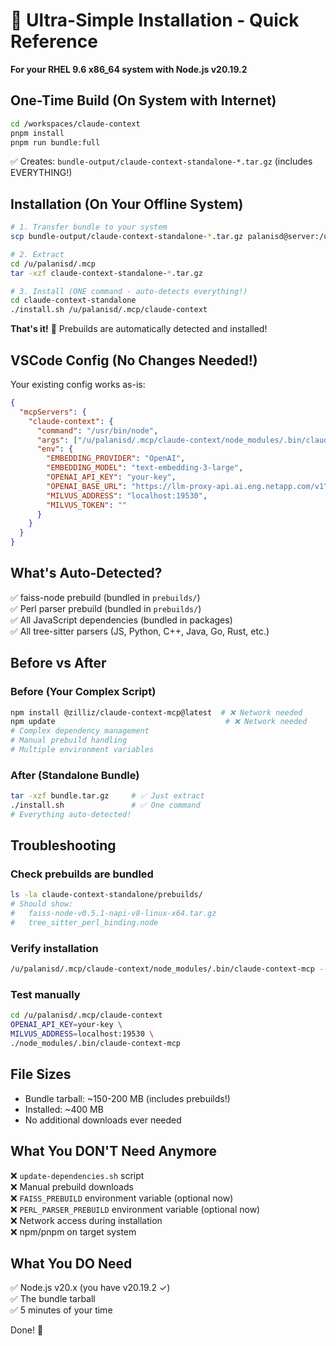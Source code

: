 # 🚀 Ultra-Simple Installation - Quick Reference

**For your RHEL 9.6 x86_64 system with Node.js v20.19.2**

## One-Time Build (On System with Internet)

```bash
cd /workspaces/claude-context
pnpm install
pnpm run bundle:full
```

✅ Creates: `bundle-output/claude-context-standalone-*.tar.gz` (includes EVERYTHING!)

## Installation (On Your Offline System)

```bash
# 1. Transfer bundle to your system
scp bundle-output/claude-context-standalone-*.tar.gz palanisd@server:/u/palanisd/.mcp/

# 2. Extract
cd /u/palanisd/.mcp
tar -xzf claude-context-standalone-*.tar.gz

# 3. Install (ONE command - auto-detects everything!)
cd claude-context-standalone
./install.sh /u/palanisd/.mcp/claude-context
```

**That's it!** 🎉 Prebuilds are automatically detected and installed!

## VSCode Config (No Changes Needed!)

Your existing config works as-is:

```json
{
  "mcpServers": {
    "claude-context": {
      "command": "/usr/bin/node",
      "args": ["/u/palanisd/.mcp/claude-context/node_modules/.bin/claude-context-mcp"],
      "env": {
        "EMBEDDING_PROVIDER": "OpenAI",
        "EMBEDDING_MODEL": "text-embedding-3-large",
        "OPENAI_API_KEY": "your-key",
        "OPENAI_BASE_URL": "https://llm-proxy-api.ai.eng.netapp.com/v1",
        "MILVUS_ADDRESS": "localhost:19530",
        "MILVUS_TOKEN": ""
      }
    }
  }
}
```

## What's Auto-Detected?

✅ faiss-node prebuild (bundled in `prebuilds/`)  
✅ Perl parser prebuild (bundled in `prebuilds/`)  
✅ All JavaScript dependencies (bundled in packages)  
✅ All tree-sitter parsers (JS, Python, C++, Java, Go, Rust, etc.)

## Before vs After

### Before (Your Complex Script)
```bash
npm install @zilliz/claude-context-mcp@latest  # ❌ Network needed
npm update                                      # ❌ Network needed
# Complex dependency management
# Manual prebuild handling
# Multiple environment variables
```

### After (Standalone Bundle)
```bash
tar -xzf bundle.tar.gz     # ✅ Just extract
./install.sh               # ✅ One command
# Everything auto-detected!
```

## Troubleshooting

### Check prebuilds are bundled
```bash
ls -la claude-context-standalone/prebuilds/
# Should show:
#   faiss-node-v0.5.1-napi-v8-linux-x64.tar.gz
#   tree_sitter_perl_binding.node
```

### Verify installation
```bash
/u/palanisd/.mcp/claude-context/node_modules/.bin/claude-context-mcp --help
```

### Test manually
```bash
cd /u/palanisd/.mcp/claude-context
OPENAI_API_KEY=your-key \
MILVUS_ADDRESS=localhost:19530 \
./node_modules/.bin/claude-context-mcp
```

## File Sizes

- Bundle tarball: ~150-200 MB (includes prebuilds!)
- Installed: ~400 MB
- No additional downloads ever needed

## What You DON'T Need Anymore

❌ `update-dependencies.sh` script  
❌ Manual prebuild downloads  
❌ `FAISS_PREBUILD` environment variable (optional now)  
❌ `PERL_PARSER_PREBUILD` environment variable (optional now)  
❌ Network access during installation  
❌ npm/pnpm on target system  

## What You DO Need

✅ Node.js v20.x (you have v20.19.2 ✓)  
✅ The bundle tarball  
✅ 5 minutes of your time  

Done! 🎉
